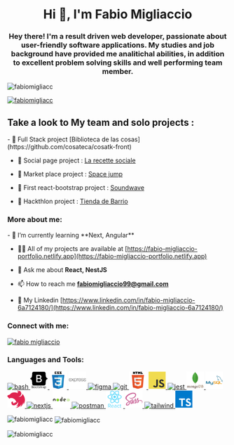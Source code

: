 <h1 align="center">Hi 👋, I'm Fabio Migliaccio</h1>
<h3 align="center">Hey there! I'm a result driven web developer, passionate about user-friendly software applications. My studies and job background have provided me analitichal abilities, in addition to excellent problem solving skills and well performing team member.</h3>

<p align="left"> <img src="https://komarev.com/ghpvc/?username=fabiomigliacc&label=Profile%20views&color=0e75b6&style=flat" alt="fabiomigliacc" /> </p>

<p align="left"> <a href="https://github.com/ryo-ma/github-profile-trophy"><img src="https://github-profile-trophy.vercel.app/?username=fabiomigliacc" alt="fabiomigliacc" /></a> </p>
<h2 >Take a look to My team and solo projects : </h2>
- 🔭 Full Stack project [Biblioteca de las cosas](https://github.com/cosateca/cosatk-front)

- 🔭 Social page project : [La recette sociale](https://github.com/factoriaf5-p52/front-recette-social-las-abuelas)

- 🔭 Market place project : [Space jump](https://github.com/spacejam-marketplace/space-jump)
- 🔭 First react-bootstrap project : [Soundwave](https://github.com/FabioMigliacc/sound_wave_react-boostrap-typescript)
- 🔭 Hackthlon project : [Tienda de Barrio](https://github.com/LidiaLG/TdB-Hackaton)
<h3 >More about me: </h3>
- 🌱 I’m currently learning **Next, Angular**

- 👨‍💻 All of my projects are available at [https://fabio-migliaccio-portfolio.netlify.app](https://fabio-migliaccio-portfolio.netlify.app)

- 💬 Ask me about **React, NestJS**

- 📫 How to reach me **fabiomigliaccio99@gmail.com**

- 📄 My Linkedin [https://www.linkedin.com/in/fabio-migliaccio-6a7124180/](https://www.linkedin.com/in/fabio-migliaccio-6a7124180/)

<h3 align="left">Connect with me:</h3>
<p align="left">
<a href="https://linkedin.com/in/fabio migliaccio" target="blank"><img align="center" src="https://raw.githubusercontent.com/rahuldkjain/github-profile-readme-generator/master/src/images/icons/Social/linked-in-alt.svg" alt="fabio migliaccio" height="30" width="40" /></a>
</p>

<h3 align="left">Languages and Tools:</h3>
<p align="left"> <a href="https://www.gnu.org/software/bash/" target="_blank" rel="noreferrer"> <img src="https://www.vectorlogo.zone/logos/gnu_bash/gnu_bash-icon.svg" alt="bash" width="40" height="40"/> </a> <a href="https://getbootstrap.com" target="_blank" rel="noreferrer"> <img src="https://raw.githubusercontent.com/devicons/devicon/master/icons/bootstrap/bootstrap-plain-wordmark.svg" alt="bootstrap" width="40" height="40"/> </a> <a href="https://www.w3schools.com/css/" target="_blank" rel="noreferrer"> <img src="https://raw.githubusercontent.com/devicons/devicon/master/icons/css3/css3-original-wordmark.svg" alt="css3" width="40" height="40"/> </a> <a href="https://expressjs.com" target="_blank" rel="noreferrer"> <img src="https://raw.githubusercontent.com/devicons/devicon/master/icons/express/express-original-wordmark.svg" alt="express" width="40" height="40"/> </a> <a href="https://www.figma.com/" target="_blank" rel="noreferrer"> <img src="https://www.vectorlogo.zone/logos/figma/figma-icon.svg" alt="figma" width="40" height="40"/> </a> <a href="https://git-scm.com/" target="_blank" rel="noreferrer"> <img src="https://www.vectorlogo.zone/logos/git-scm/git-scm-icon.svg" alt="git" width="40" height="40"/> </a> <a href="https://www.w3.org/html/" target="_blank" rel="noreferrer"> <img src="https://raw.githubusercontent.com/devicons/devicon/master/icons/html5/html5-original-wordmark.svg" alt="html5" width="40" height="40"/> </a> <a href="https://developer.mozilla.org/en-US/docs/Web/JavaScript" target="_blank" rel="noreferrer"> <img src="https://raw.githubusercontent.com/devicons/devicon/master/icons/javascript/javascript-original.svg" alt="javascript" width="40" height="40"/> </a> <a href="https://jestjs.io" target="_blank" rel="noreferrer"> <img src="https://www.vectorlogo.zone/logos/jestjsio/jestjsio-icon.svg" alt="jest" width="40" height="40"/> </a> <a href="https://www.mongodb.com/" target="_blank" rel="noreferrer"> <img src="https://raw.githubusercontent.com/devicons/devicon/master/icons/mongodb/mongodb-original-wordmark.svg" alt="mongodb" width="40" height="40"/> </a> <a href="https://www.mysql.com/" target="_blank" rel="noreferrer"> <img src="https://raw.githubusercontent.com/devicons/devicon/master/icons/mysql/mysql-original-wordmark.svg" alt="mysql" width="40" height="40"/> </a> <a href="https://nestjs.com/" target="_blank" rel="noreferrer"> <img src="https://raw.githubusercontent.com/devicons/devicon/master/icons/nestjs/nestjs-plain.svg" alt="nestjs" width="40" height="40"/> </a> <a href="https://nextjs.org/" target="_blank" rel="noreferrer"> <img src="https://cdn.worldvectorlogo.com/logos/nextjs-2.svg" alt="nextjs" width="40" height="40"/> </a> <a href="https://nodejs.org" target="_blank" rel="noreferrer"> <img src="https://raw.githubusercontent.com/devicons/devicon/master/icons/nodejs/nodejs-original-wordmark.svg" alt="nodejs" width="40" height="40"/> </a> <a href="https://postman.com" target="_blank" rel="noreferrer"> <img src="https://www.vectorlogo.zone/logos/getpostman/getpostman-icon.svg" alt="postman" width="40" height="40"/> </a> <a href="https://reactjs.org/" target="_blank" rel="noreferrer"> <img src="https://raw.githubusercontent.com/devicons/devicon/master/icons/react/react-original-wordmark.svg" alt="react" width="40" height="40"/> </a> <a href="https://sass-lang.com" target="_blank" rel="noreferrer"> <img src="https://raw.githubusercontent.com/devicons/devicon/master/icons/sass/sass-original.svg" alt="sass" width="40" height="40"/> </a> <a href="https://tailwindcss.com/" target="_blank" rel="noreferrer"> <img src="https://www.vectorlogo.zone/logos/tailwindcss/tailwindcss-icon.svg" alt="tailwind" width="40" height="40"/> </a> <a href="https://www.typescriptlang.org/" target="_blank" rel="noreferrer"> <img src="https://raw.githubusercontent.com/devicons/devicon/master/icons/typescript/typescript-original.svg" alt="typescript" width="40" height="40"/> </a> </p>

<p><img align="left" src="https://github-readme-stats.vercel.app/api/top-langs?username=fabiomigliacc&show_icons=true&locale=en&layout=compact" alt="fabiomigliacc" /></p>

<p>&nbsp;<img align="center" src="https://github-readme-stats.vercel.app/api?username=fabiomigliacc&show_icons=true&locale=en" alt="fabiomigliacc" /></p>

<p><img align="center" src="https://github-readme-streak-stats.herokuapp.com/?user=fabiomigliacc&" alt="fabiomigliacc" /></p>
